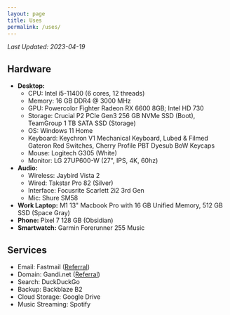 ```yaml
---
layout: page
title: Uses
permalink: /uses/
---
```

*Last Updated: 2023-04-19*

## Hardware

* **Desktop:**
	+ CPU: Intel i5-11400 (6 cores, 12 threads)
	+ Memory: 16 GB DDR4 @ 3000 MHz
	+ GPU: Powercolor Fighter Radeon RX 6600 8GB; Intel HD 730
	+ Storage: Crucial P2 PCIe Gen3 256 GB NVMe SSD (Boot), TeamGroup 1 TB SATA SSD (Storage)
	+ OS: Windows 11 Home
	+ Keyboard: Keychron V1 Mechanical Keyboard, Lubed & Filmed Gateron Red Switches, Cherry Profile PBT Dyesub BoW Keycaps
	+ Mouse: Logitech G305 (White)
	+ Monitor: LG 27UP600-W (27", IPS, 4K, 60hz)
* **Audio:**
	* Wireless: Jaybird Vista 2
	* Wired: Takstar Pro 82 (Silver)
	* Interface: Focusrite Scarlett 2i2 3rd Gen
	* Mic: Shure SM58
* **Work Laptop:** M1 13" Macbook Pro with 16 GB Unified Memory, 512 GB SSD (Space Gray)
* **Phone:** Pixel 7 128 GB (Obsidian)
* **Smartwatch:** Garmin Forerunner 255 Music

## Services
* Email: Fastmail ([Referral](https://ref.fm/u24999624))
* Domain: Gandi.net ([Referral](https://gandi.link/f/c862dae1))
* Search: DuckDuckGo
* Backup: Backblaze B2
* Cloud Storage: Google Drive
* Music Streaming: Spotify
